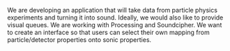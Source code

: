 We are developing an application that will take data from particle physics experiments and turning it into sound. Ideally, we would also like to provide visual queues. We are working with Processing and Soundcipher. We want to create an interface so that users can select their own mapping from particle/detector properties onto sonic properties.